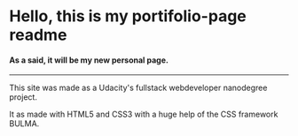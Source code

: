 # Hello, this is my portifolio-page readme

#### As a said, it will be my new personal page.

----

This site was made as a  Udacity's fullstack webdeveloper nanodegree project.

It as made with HTML5 and CSS3 with a huge help of the CSS framework BULMA.
